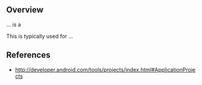 ## Overview

... is a 

This is typically used for ...

## References

 * <http://developer.android.com/tools/projects/index.html#ApplicationProjects>
